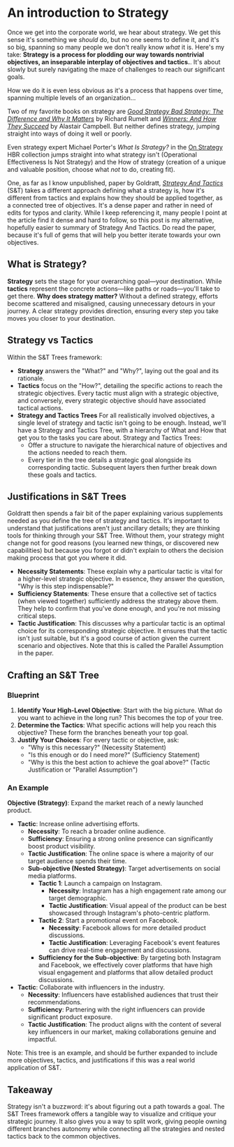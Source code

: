 # An introduction to Strategy

Once we get into the corporate world, we hear about strategy. We get this sense it's something we _should_ do, but no one seems to define it, and it's so big, spanning so many people we don't really know _what_ it is. Here's my take: **Strategy is a process for plodding our way towards nontrivial objectives, an inseparable interplay of objectives and tactics.**. It's about slowly but surely navigating the maze of challenges to reach our significant goals.

How we do it is even less obvious as it's a process that happens over time, spanning multiple levels of an organization...

Two of my favorite books on strategy are _[Good Strategy Bad Strategy: The Difference and Why It Matters](https://www.penguinrandomhouse.com/books/208668/good-strategy-bad-strategy-by-richard-rumelt/)_ by Richard Rumelt and _[Winners: And How They Succeed](https://www.simonandschuster.com/books/Winners/Alastair-Campbell/9781681772356)_ by Alastair Campbell. But neither defines strategy, jumping straight into ways of doing it well or poorly.

Even strategy expert Michael Porter's _What Is Strategy?_ in the [On Strategy](https://store.hbr.org/product/hbr-s-10-must-reads-on-strategy-including-featured-article-what-is-strategy-by-michael-e-porter/12601) HBR collection jumps straight into what strategy isn't (Operational Effectiveness Is Not Strategy) and the How of strategy (creation of a unique and valuable position, choose what _not_ to do, creating fit).

One, as far as I know unpublished, paper by Goldratt, _[Strategy And Tactics](https://goldrattresearchlabs.com/pdf/other-authors/_Strategy_and_Tactics__-_by_Eli_Goldratt,_Rami_Gol.PDF)_ (S&T) takes a different approach defining what a strategy is, how it's different from tactics and explains how they should be applied together, as a connected tree of objectives. It's a dense paper and rather in need of edits for typos and clarity. While I keep referencing it, many people I point at the article find it dense and hard to follow, so this post is my alternative, hopefully easier to summary of Strategy And Tactics. Do read the paper, because it's full of gems that will help you better iterate towards your own objectives.

## What is Strategy?

**Strategy** sets the stage for your overarching goal—your destination. While **tactics** represent the concrete actions—like paths or roads—you'll take to get there. **Why does strategy matter?** Without a defined strategy, efforts become scattered and misaligned, causing unnecessary detours in your journey. A clear strategy provides direction, ensuring every step you take moves you closer to your destination.

## Strategy vs Tactics

Within the S&T Trees framework:

- **Strategy** answers the "What?" and "Why?", laying out the goal and its rationale.
- **Tactics** focus on the "How?", detailing the specific actions to reach the strategic objectives. Every tactic must align with a strategic objective, and conversely, every strategic objective should have associated tactical actions.
- **Strategy and Tactics Trees** For all realistically involved objectives, a single level of strategy and tactic isn't going to be enough. Instead, we'll have a Strategy and Tactics Tree, with a hierarchy of What and How that get you to the tasks you care about. Strategy and Tactics Trees:
  - Offer a structure to navigate the hierarchical nature of objectives and the actions needed to reach them.
  - Every tier in the tree details a strategic goal alongside its corresponding tactic. Subsequent layers then further break down these goals and tactics.

## Justifications in S&T Trees

Goldratt then spends a fair bit of the paper explaining various supplements needed as you define the tree of strategy and tactics. It's important to understand that justifications aren't just ancillary details; they are thinking tools for thinking through your S&T Tree. Without them, your strategy might change not for good reasons (you learned new things, or discovered new capabilities) but because you forgot or didn't explain to others the decision making process that got you where it did.

- **Necessity Statements**: These explain why a particular tactic is vital for a higher-level strategic objective. In essence, they answer the question, "Why is this step indispensable?"
- **Sufficiency Statements**: These ensure that a collective set of tactics (when viewed together) sufficiently address the strategy above them. They help to confirm that you've done enough, and you're not missing critical steps.
- **Tactic Justification**: This discusses why a particular tactic is an optimal choice for its corresponding strategic objective. It ensures that the tactic isn't just suitable, but it's a good course of action given the current scenario and objectives. Note that this is called the Parallel Assumption in the paper.

## Crafting an S&T Tree

### Blueprint

1. **Identify Your High-Level Objective**: Start with the big picture. What do you want to achieve in the long run? This becomes the top of your tree.
2. **Determine the Tactics**: What specific actions will help you reach this objective? These form the branches beneath your top goal.
3. **Justify Your Choices**: For every tactic or objective, ask:
    - "Why is this necessary?" (Necessity Statement)
    - "Is this enough or do I need more?" (Sufficiency Statement)
    - "Why is this the best action to achieve the goal above?" (Tactic Justification or "Parallel Assumption")

### An Example

**Objective (Strategy)**: Expand the market reach of a newly launched product.

- **Tactic**: Increase online advertising efforts.
  - **Necessity**: To reach a broader online audience.
  - **Sufficiency**: Ensuring a strong online presence can significantly boost product visibility.
  - **Tactic Justification**: The online space is where a majority of our target audience spends their time.
  - **Sub-objective (Nested Strategy)**: Target advertisements on social media platforms.
    - **Tactic 1**: Launch a campaign on Instagram.
      - **Necessity**: Instagram has a high engagement rate among our target demographic.
      - **Tactic Justification**: Visual appeal of the product can be best showcased through Instagram's photo-centric platform.
    - **Tactic 2**: Start a promotional event on Facebook.
      - **Necessity**: Facebook allows for more detailed product discussions.
      - **Tactic Justification**: Leveraging Facebook's event features can drive real-time engagement and discussions.
    - **Sufficiency for the Sub-objective**: By targeting both Instagram and Facebook, we effectively cover platforms that have high visual engagement and platforms that allow detailed product discussions.
- **Tactic**: Collaborate with influencers in the industry.
  - **Necessity**: Influencers have established audiences that trust their recommendations.
  - **Sufficiency**: Partnering with the right influencers can provide significant product exposure.
  - **Tactic Justification**: The product aligns with the content of several key influencers in our market, making collaborations genuine and impactful.

Note: This tree is an example, and should be further expanded to include more objectives, tactics, and justifications if this was a real world application of S&T.

## Takeaway

Strategy isn't a buzzword: it's about figuring out a path towards a goal. The S&T Trees framework offers a tangible way to visualize and critique your strategic journey. It also gives you a way to split work, giving people owning different branches autonomy while connecting all the strategies and nested tactics back to the common objectives.
